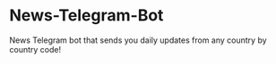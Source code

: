 # News-Telegram-Bot
News Telegram bot that sends you daily updates from any country by country code!
